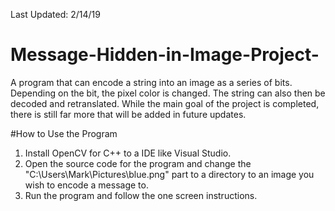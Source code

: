 Last Updated: 2/14/19
# Message-Hidden-in-Image-Project-
A program that can encode a string into an image as a series of bits. Depending on the bit, the pixel color is changed. The string can also then be decoded and retranslated. While the main goal of the project is completed, there is still far more that will be added in future updates.


#How to Use the Program
1) Install OpenCV for C++ to a IDE like Visual Studio.
2) Open the source code for the program and change the "C:\\Users\\Mark\\Pictures\\blue.png" part to a directory to an image you wish to encode a message to. 
3) Run the program and follow the one screen instructions. 
